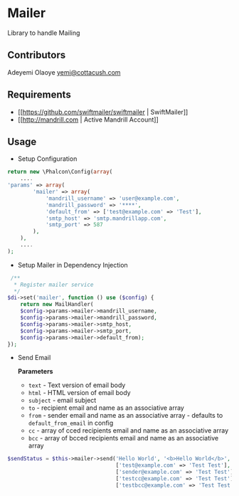 Mailer 
======
Library to handle Mailing


Contributors
------------
Adeyemi Olaoye <yemi@cottacush.com>


Requirements
------------
* [[https://github.com/swiftmailer/swiftmailer | SwiftMailer]]
* [[http://mandrill.com | Active Mandrill Account]]



Usage
-----

* Setup Configuration

```php
return new \Phalcon\Config(array(
    ....
'params' => array(
        'mailer' => array(
            'mandrill_username' => 'user@example.com',
            'mandrill_password' => '****',
            'default_from' => ['test@example.com' => 'Test'],
            'smtp_host' => 'smtp.mandrillapp.com',
            'smtp_port' => 587
        ),
    ),
    ....    
);
```

* Setup Mailer in Dependency Injection

```php
 /**
  * Register mailer service
  */
$di->set('mailer', function () use ($config) {
    return new MailHandler(
    $config->params->mailer->mandrill_username,
    $config->params->mailer->mandrill_password,
    $config->params->mailer->smtp_host,
    $config->params->mailer->smtp_port,
    $config->params->mailer->default_from);
});
```


* Send Email

    **Parameters**
    * `text` - Text version of email body 
    * `html` - HTML version of email body 
    * `subject` - email subject
    * `to` - recipient email and name as an associative array
    * `from` - sender email and name as an associative array - defaults to `default_from_email` in config
    * `cc` - array of cced recipients email and name as an associative array
    * `bcc` - array of bcced recipients email and name as an associative array
    
    
```php
$sendStatus = $this->mailer->send('Hello World', '<b>Hello World</b>', 'Test Email', 
                                  ['test@example.com' => 'Test Test'],
                                  ['sender@example.com' => 'Test Test'], 
                                  ['testcc@example.com' => 'Test Test'],
                                  ['testbcc@example.com' => 'Test Test']);
```